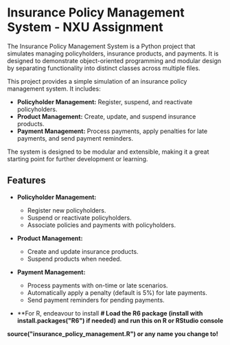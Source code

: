 # Insurance Policy Management System - NXU Assignment

The Insurance Policy Management System is a Python project that simulates managing policyholders, insurance products, and payments. It is designed to demonstrate object-oriented programming and modular design by separating functionality into distinct classes across multiple files.

This project provides a simple simulation of an insurance policy management system. It includes:

- **Policyholder Management:** Register, suspend, and reactivate policyholders.
- **Product Management:** Create, update, and suspend insurance products.
- **Payment Management:** Process payments, apply penalties for late payments, and send payment reminders.

The system is designed to be modular and extensible, making it a great starting point for further development or learning.

## Features

- **Policyholder Management:**
  - Register new policyholders.
  - Suspend or reactivate policyholders.
  - Associate policies and payments with policyholders.
  
- **Product Management:**
  - Create and update insurance products.
  - Suspend products when needed.
  
- **Payment Management:**
  - Process payments with on-time or late scenarios.
  - Automatically apply a penalty (default is 5%) for late payments.
  - Send payment reminders for pending payments.



- **For R, endeavour to install **# Load the R6 package (install with install.packages("R6") if needed)**
**and run this on R or RStudio console**

**source("insurance_policy_management.R") or any name you change to!**